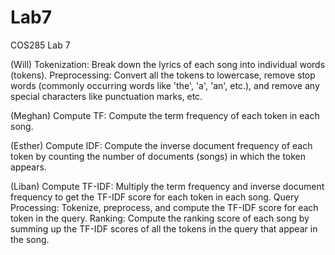 # Lab7
COS285 Lab 7

(Will)
Tokenization: Break down the lyrics of each song into individual words (tokens).
Preprocessing: Convert all the tokens to lowercase, remove stop words (commonly occurring words like 'the', 'a', 'an', etc.), and remove any special characters like punctuation marks, etc.

(Meghan)
Compute TF: Compute the term frequency of each token in each song.

(Esther)
Compute IDF: Compute the inverse document frequency of each token by counting the number of documents (songs) in which the token appears.

(Liban)
Compute TF-IDF: Multiply the term frequency and inverse document frequency to get the TF-IDF score for each token in each song.
Query Processing: Tokenize, preprocess, and compute the TF-IDF score for each token in the query.
Ranking: Compute the ranking score of each song by summing up the TF-IDF scores of all the tokens in the query that appear in the song.
